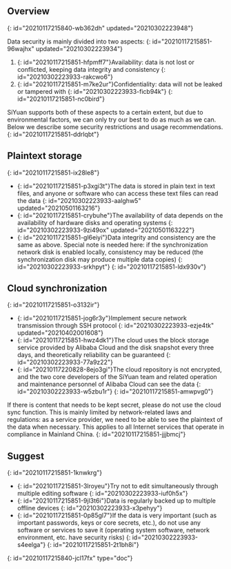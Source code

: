 ## Overview
{: id="20210117215840-wb362dh" updated="20210302223948"}

Data security is mainly divided into two aspects:
{: id="20210117215851-96wajhx" updated="20210302223934"}

1. {: id="20210117215851-hfpmff7"}Availability: data is not lost or conflicted, keeping data integrity and consistency
   {: id="20210302223933-rakcwo6"}
2. {: id="20210117215851-m7ke2ur"}Confidentiality: data will not be leaked or tampered with
   {: id="20210302223933-ficb94k"}
{: id="20210117215851-nc0bird"}

SiYuan supports both of these aspects to a certain extent, but due to environmental factors, we can only try our best to do as much as we can. Below we describe some security restrictions and usage recommendations.
{: id="20210117215851-ddrlqbt"}

## Plaintext storage
{: id="20210117215851-ix28le8"}

* {: id="20210117215851-p3xgi3t"}The data is stored in plain text in text files, and anyone or software who can access these text files can read the data
  {: id="20210302223933-aalghw5" updated="20210501163216"}
* {: id="20210117215851-crybuhe"}The availability of data depends on the availability of hardware disks and operating systems
  {: id="20210302223933-9zi49ox" updated="20210501163222"}
* {: id="20210117215851-gl6eiyi"}Data integrity and consistency are the same as above. Special note is needed here: if the synchronization network disk is enabled locally, consistency may be reduced (the synchronization disk may produce multiple data copies)
  {: id="20210302223933-srkhpyt"}
{: id="20210117215851-ldx930v"}

## Cloud synchronization
{: id="20210117215851-o3132ir"}

* {: id="20210117215851-jog6r3y"}Implement secure network transmission through SSH protocol
  {: id="20210302223933-ezje4tk" updated="20210402001608"}
* {: id="20210117215851-hwz4dk1"}The cloud uses the block storage service provided by Alibaba Cloud and the disk snapshot every three days, and theoretically reliability can be guaranteed
  {: id="20210302223933-77a9z22"}
* {: id="20210117220828-8ejo3gi"}The cloud repository is not encrypted, and the two core developers of the SiYuan team and related operation and maintenance personnel of Alibaba Cloud can see the data
  {: id="20210302223933-w5zbu1r"}
{: id="20210117215851-amwpvg0"}

If there is content that needs to be kept secret, please do not use the cloud sync function. This is mainly limited by network-related laws and regulations: as a service provider, we need to be able to see the plaintext of the data when necessary. This applies to all Internet services that operate in compliance in Mainland China.
{: id="20210117215851-jjjbmcj"}

## Suggest
{: id="20210117215851-1knwkrg"}

* {: id="20210117215851-3lroyeu"}Try not to edit simultaneously through multiple editing software
  {: id="20210302223933-iuf0h5x"}
* {: id="20210117215851-9jl3t6i"}Data is regularly backed up to multiple offline devices
  {: id="20210302223933-x3pehyy"}
* {: id="20210117215851-0p85gl7"}If the data is very important (such as important passwords, keys or core secrets, etc.), do not use any software or services to save it (operating system software, network environment, etc. have security risks)
  {: id="20210302223933-s4eelga"}
{: id="20210117215851-2t1bh8i"}


{: id="20210117215840-jcl17fx" type="doc"}
